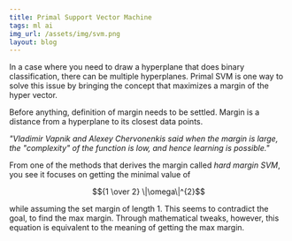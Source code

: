 ```yaml
---
title: Primal Support Vector Machine
tags: ml ai
img_url: /assets/img/svm.png
layout: blog
---
```


In a case where you need to draw a hyperplane that does
binary classification, there can be multiple hyperplanes.
Primal SVM is one way to solve this issue by bringing the
concept that maximizes a margin of the hyper vector.

Before anything, definition of margin needs to be settled.
Margin is a distance from a hyperplane to its closest data points.

_"Vladimir Vapnik and Alexey Chervonenkis said when the margin
is large, the "complexity" of the function is low, and hence learning
is possible."_

From one of the methods that derives the margin called
_hard margin SVM_, you see it focuses on getting the
minimal value of

$${1 \over 2} \|\omega\|^{2}$$

while assuming the set margin of length 1.
This seems to contradict the goal, to find the max
margin. Through mathematical tweaks, however, this
equation is equivalent to the meaning of getting
the max margin.
